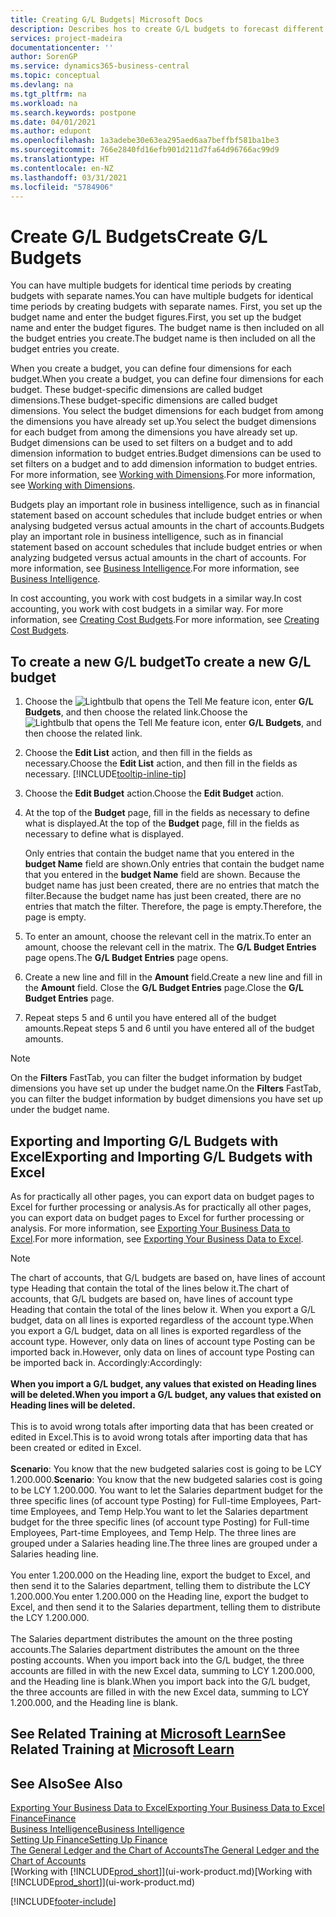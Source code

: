 ```yaml
---
title: Creating G/L Budgets| Microsoft Docs
description: Describes hos to create G/L budgets to forecast different financial activities and assign dimensions for business intelligence purposes.
services: project-madeira
documentationcenter: ''
author: SorenGP
ms.service: dynamics365-business-central
ms.topic: conceptual
ms.devlang: na
ms.tgt_pltfrm: na
ms.workload: na
ms.search.keywords: postpone
ms.date: 04/01/2021
ms.author: edupont
ms.openlocfilehash: 1a3adebe30e63ea295aed6aa7beffbf581ba1be3
ms.sourcegitcommit: 766e2840fd16efb901d211d7fa64d96766ac99d9
ms.translationtype: HT
ms.contentlocale: en-NZ
ms.lasthandoff: 03/31/2021
ms.locfileid: "5784906"
---
```

# <a name="create-gl-budgets"></a><span data-ttu-id="ac476-103">Create G/L Budgets</span><span class="sxs-lookup"><span data-stu-id="ac476-103">Create G/L Budgets</span></span>
<span data-ttu-id="ac476-104">You can have multiple budgets for identical time periods by creating budgets with separate names.</span><span class="sxs-lookup"><span data-stu-id="ac476-104">You can have multiple budgets for identical time periods by creating budgets with separate names.</span></span> <span data-ttu-id="ac476-105">First, you set up the budget name and enter the budget figures.</span><span class="sxs-lookup"><span data-stu-id="ac476-105">First, you set up the budget name and enter the budget figures.</span></span> <span data-ttu-id="ac476-106">The budget name is then included on all the budget entries you create.</span><span class="sxs-lookup"><span data-stu-id="ac476-106">The budget name is then included on all the budget entries you create.</span></span>  

<span data-ttu-id="ac476-107">When you create a budget, you can define four dimensions for each budget.</span><span class="sxs-lookup"><span data-stu-id="ac476-107">When you create a budget, you can define four dimensions for each budget.</span></span> <span data-ttu-id="ac476-108">These budget-specific dimensions are called budget dimensions.</span><span class="sxs-lookup"><span data-stu-id="ac476-108">These budget-specific dimensions are called budget dimensions.</span></span> <span data-ttu-id="ac476-109">You select the budget dimensions for each budget from among the dimensions you have already set up.</span><span class="sxs-lookup"><span data-stu-id="ac476-109">You select the budget dimensions for each budget from among the dimensions you have already set up.</span></span> <span data-ttu-id="ac476-110">Budget dimensions can be used to set filters on a budget and to add dimension information to budget entries.</span><span class="sxs-lookup"><span data-stu-id="ac476-110">Budget dimensions can be used to set filters on a budget and to add dimension information to budget entries.</span></span> <span data-ttu-id="ac476-111">For more information, see [Working with Dimensions](finance-dimensions.md).</span><span class="sxs-lookup"><span data-stu-id="ac476-111">For more information, see [Working with Dimensions](finance-dimensions.md).</span></span>

<span data-ttu-id="ac476-112">Budgets play an important role in business intelligence, such as in financial statement based on account schedules that include budget entries or when analysing budgeted versus actual amounts in the chart of accounts.</span><span class="sxs-lookup"><span data-stu-id="ac476-112">Budgets play an important role in business intelligence, such as in financial statement based on account schedules that include budget entries or when analyzing budgeted versus actual amounts in the chart of accounts.</span></span> <span data-ttu-id="ac476-113">For more information, see [Business Intelligence](bi.md).</span><span class="sxs-lookup"><span data-stu-id="ac476-113">For more information, see [Business Intelligence](bi.md).</span></span>

<span data-ttu-id="ac476-114">In cost accounting, you work with cost budgets in a similar way.</span><span class="sxs-lookup"><span data-stu-id="ac476-114">In cost accounting, you work with cost budgets in a similar way.</span></span> <span data-ttu-id="ac476-115">For more information, see [Creating Cost Budgets](finance-create-cost-budgets.md).</span><span class="sxs-lookup"><span data-stu-id="ac476-115">For more information, see [Creating Cost Budgets](finance-create-cost-budgets.md).</span></span>    

## <a name="to-create-a-new-gl-budget"></a><span data-ttu-id="ac476-116">To create a new G/L budget</span><span class="sxs-lookup"><span data-stu-id="ac476-116">To create a new G/L budget</span></span>  
1. <span data-ttu-id="ac476-117">Choose the ![Lightbulb that opens the Tell Me feature](media/ui-search/search_small.png "Tell me what you want to do") icon, enter **G/L Budgets**, and then choose the related link.</span><span class="sxs-lookup"><span data-stu-id="ac476-117">Choose the ![Lightbulb that opens the Tell Me feature](media/ui-search/search_small.png "Tell me what you want to do") icon, enter **G/L Budgets**, and then choose the related link.</span></span>  
2. <span data-ttu-id="ac476-118">Choose the **Edit List** action, and then fill in the fields as necessary.</span><span class="sxs-lookup"><span data-stu-id="ac476-118">Choose the **Edit List** action, and then fill in the fields as necessary.</span></span> [!INCLUDE[tooltip-inline-tip](includes/tooltip-inline-tip_md.md)]  
3. <span data-ttu-id="ac476-119">Choose the **Edit Budget** action.</span><span class="sxs-lookup"><span data-stu-id="ac476-119">Choose the **Edit Budget** action.</span></span>
4. <span data-ttu-id="ac476-120">At the top of the **Budget** page, fill in the fields as necessary to define what is displayed.</span><span class="sxs-lookup"><span data-stu-id="ac476-120">At the top of the **Budget** page, fill in the fields as necessary to define what is displayed.</span></span>  

    <span data-ttu-id="ac476-121">Only entries that contain the budget name that you entered in the **budget Name** field are shown.</span><span class="sxs-lookup"><span data-stu-id="ac476-121">Only entries that contain the budget name that you entered in the **budget Name** field are shown.</span></span> <span data-ttu-id="ac476-122">Because the budget name has just been created, there are no entries that match the filter.</span><span class="sxs-lookup"><span data-stu-id="ac476-122">Because the budget name has just been created, there are no entries that match the filter.</span></span> <span data-ttu-id="ac476-123">Therefore, the page is empty.</span><span class="sxs-lookup"><span data-stu-id="ac476-123">Therefore, the page is empty.</span></span>  
5. <span data-ttu-id="ac476-124">To enter an amount, choose the relevant cell in the matrix.</span><span class="sxs-lookup"><span data-stu-id="ac476-124">To enter an amount, choose the relevant cell in the matrix.</span></span> <span data-ttu-id="ac476-125">The **G/L Budget Entries** page opens.</span><span class="sxs-lookup"><span data-stu-id="ac476-125">The **G/L Budget Entries** page opens.</span></span>  
6. <span data-ttu-id="ac476-126">Create a new line and fill in the **Amount** field.</span><span class="sxs-lookup"><span data-stu-id="ac476-126">Create a new line and fill in the **Amount** field.</span></span> <span data-ttu-id="ac476-127">Close the **G/L Budget Entries** page.</span><span class="sxs-lookup"><span data-stu-id="ac476-127">Close the **G/L Budget Entries** page.</span></span>  
7. <span data-ttu-id="ac476-128">Repeat steps 5 and 6 until you have entered all of the budget amounts.</span><span class="sxs-lookup"><span data-stu-id="ac476-128">Repeat steps 5 and 6 until you have entered all of the budget amounts.</span></span>  

> [!NOTE]  
>  <span data-ttu-id="ac476-129">On the **Filters** FastTab, you can filter the budget information by budget dimensions you have set up under the budget name.</span><span class="sxs-lookup"><span data-stu-id="ac476-129">On the **Filters** FastTab, you can filter the budget information by budget dimensions you have set up under the budget name.</span></span>

## <a name="exporting-and-importing-gl-budgets-with-excel"></a><span data-ttu-id="ac476-130">Exporting and Importing G/L Budgets with Excel</span><span class="sxs-lookup"><span data-stu-id="ac476-130">Exporting and Importing G/L Budgets with Excel</span></span>
<span data-ttu-id="ac476-131">As for practically all other pages, you can export data on budget pages to Excel for further processing or analysis.</span><span class="sxs-lookup"><span data-stu-id="ac476-131">As for practically all other pages, you can export data on budget pages to Excel for further processing or analysis.</span></span> <span data-ttu-id="ac476-132">For more information, see [Exporting Your Business Data to Excel](about-export-data.md).</span><span class="sxs-lookup"><span data-stu-id="ac476-132">For more information, see [Exporting Your Business Data to Excel](about-export-data.md).</span></span>

> [!NOTE]
> <span data-ttu-id="ac476-133">The chart of accounts, that G/L budgets are based on, have lines of account type Heading that contain the total of the lines below it.</span><span class="sxs-lookup"><span data-stu-id="ac476-133">The chart of accounts, that G/L budgets are based on, have lines of account type Heading that contain the total of the lines below it.</span></span> <span data-ttu-id="ac476-134">When you export a G/L budget, data on all lines is exported regardless of the account type.</span><span class="sxs-lookup"><span data-stu-id="ac476-134">When you export a G/L budget, data on all lines is exported regardless of the account type.</span></span> <span data-ttu-id="ac476-135">However, only data on lines of account type Posting can be imported back in.</span><span class="sxs-lookup"><span data-stu-id="ac476-135">However, only data on lines of account type Posting can be imported back in.</span></span> <span data-ttu-id="ac476-136">Accordingly:</span><span class="sxs-lookup"><span data-stu-id="ac476-136">Accordingly:</span></span> <br /><br /> <span data-ttu-id="ac476-137">**When you import a G/L budget, any values that existed on Heading lines will be deleted.**</span><span class="sxs-lookup"><span data-stu-id="ac476-137">**When you import a G/L budget, any values that existed on Heading lines will be deleted.**</span></span> <br /><br /> <span data-ttu-id="ac476-138">This is to avoid wrong totals after importing data that has been created or edited in Excel.</span><span class="sxs-lookup"><span data-stu-id="ac476-138">This is to avoid wrong totals after importing data that has been created or edited in Excel.</span></span><br /><br /> <span data-ttu-id="ac476-139">**Scenario**: You know that the new budgeted salaries cost is going to be LCY 1.200.000.</span><span class="sxs-lookup"><span data-stu-id="ac476-139">**Scenario**: You know that the new budgeted salaries cost is going to be LCY 1.200.000.</span></span> <span data-ttu-id="ac476-140">You want to let the Salaries department budget for the three specific lines (of account type Posting) for Full-time Employees, Part-time Employees, and Temp Help.</span><span class="sxs-lookup"><span data-stu-id="ac476-140">You want to let the Salaries department budget for the three specific lines (of account type Posting) for Full-time Employees, Part-time Employees, and Temp Help.</span></span> <span data-ttu-id="ac476-141">The three lines are grouped under a Salaries heading line.</span><span class="sxs-lookup"><span data-stu-id="ac476-141">The three lines are grouped under a Salaries heading line.</span></span><br /><br /><span data-ttu-id="ac476-142">You enter 1.200.000 on the Heading line, export the budget to Excel, and then send it to the Salaries department, telling them to distribute the LCY 1.200.000.</span><span class="sxs-lookup"><span data-stu-id="ac476-142">You enter 1.200.000 on the Heading line, export the budget to Excel, and then send it to the Salaries department, telling them to distribute the LCY 1.200.000.</span></span><br /><br /> <span data-ttu-id="ac476-143">The Salaries department distributes the amount on the three posting accounts.</span><span class="sxs-lookup"><span data-stu-id="ac476-143">The Salaries department distributes the amount on the three posting accounts.</span></span> <span data-ttu-id="ac476-144">When you import back into the G/L budget, the three accounts are filled in with the new Excel data, summing to LCY 1.200.000, and the Heading line is blank.</span><span class="sxs-lookup"><span data-stu-id="ac476-144">When you import back into the G/L budget, the three accounts are filled in with the new Excel data, summing to LCY 1.200.000, and the Heading line is blank.</span></span>

## <a name="see-related-training-at-microsoft-learn"></a><span data-ttu-id="ac476-145">See Related Training at [Microsoft Learn](/learn/modules/budgets-exchange-rates-dynamics-365-business-central/index)</span><span class="sxs-lookup"><span data-stu-id="ac476-145">See Related Training at [Microsoft Learn](/learn/modules/budgets-exchange-rates-dynamics-365-business-central/index)</span></span>

## <a name="see-also"></a><span data-ttu-id="ac476-146">See Also</span><span class="sxs-lookup"><span data-stu-id="ac476-146">See Also</span></span>
[<span data-ttu-id="ac476-147">Exporting Your Business Data to Excel</span><span class="sxs-lookup"><span data-stu-id="ac476-147">Exporting Your Business Data to Excel</span></span>](about-export-data.md)  
[<span data-ttu-id="ac476-148">Finance</span><span class="sxs-lookup"><span data-stu-id="ac476-148">Finance</span></span>](finance.md)  
[<span data-ttu-id="ac476-149">Business Intelligence</span><span class="sxs-lookup"><span data-stu-id="ac476-149">Business Intelligence</span></span>](bi.md)  
[<span data-ttu-id="ac476-150">Setting Up Finance</span><span class="sxs-lookup"><span data-stu-id="ac476-150">Setting Up Finance</span></span>](finance-setup-finance.md)  
[<span data-ttu-id="ac476-151">The General Ledger and the Chart of Accounts</span><span class="sxs-lookup"><span data-stu-id="ac476-151">The General Ledger and the Chart of Accounts</span></span>](finance-general-ledger.md)  
<span data-ttu-id="ac476-152">[Working with [!INCLUDE[prod_short](includes/prod_short.md)]](ui-work-product.md)</span><span class="sxs-lookup"><span data-stu-id="ac476-152">[Working with [!INCLUDE[prod_short](includes/prod_short.md)]](ui-work-product.md)</span></span>  


[!INCLUDE[footer-include](includes/footer-banner.md)]